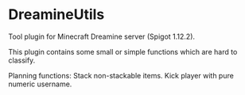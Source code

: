 # DreamineUtils
Tool plugin for Minecraft Dreamine server (Spigot 1.12.2). 

This plugin contains some small or simple functions which are hard to classify. 

Planning functions:
Stack non-stackable items.
Kick player with pure numeric username.
